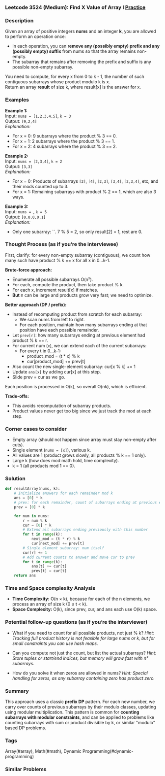 ### Leetcode 3524 (Medium): Find X Value of Array I [Practice](https://leetcode.com/problems/find-x-value-of-array-i)

### Description  
Given an array of positive integers **nums** and an integer **k**, you are allowed to perform an operation once:  
- In each operation, you can **remove any (possibly empty) prefix and any (possibly empty) suffix** from nums so that the array remains non-empty.  
- The subarray that remains after removing the prefix and suffix is any possible non-empty subarray.

You need to compute, for every x from 0 to k - 1, the number of such contiguous subarrays whose product modulo k is x.  
Return an array **result** of size k, where result[x] is the answer for x.

### Examples  

**Example 1:**  
Input: `nums = [1,2,3,4,5]`, `k = 3`  
Output: `[9,2,4]`  
*Explanation:*
- For x = 0: 9 subarrays where the product % 3 == 0.
- For x = 1: 2 subarrays where the product % 3 == 1.
- For x = 2: 4 subarrays where the product % 3 == 2.

**Example 2:**  
Input: `nums = [2,3,4]`, `k = 2`  
Output: `[3,3]`  
*Explanation:*
- For x = 0: Products of subarrays `[2]`, `[4]`, `[2,3]`, `[3,4]`, `[2,3,4]`, etc, and their mods counted up to 3.
- For x = 1: Remaining subarrays with product % 2 == 1, which are also 3 ways.

**Example 3:**  
Input: `nums = `, `k = 5`  
Output: `[0,0,0,0,1]`  
*Explanation:*
- Only one subarray: ``. 7 % 5 = 2, so only result[2] = 1, rest are 0.

### Thought Process (as if you’re the interviewee)  

First, clarify: for every non-empty subarray (contiguous), we count how many such have product % k == x for all x in 0...k-1.

**Brute-force approach:**  
- Enumerate all possible subarrays O(n²).
- For each, compute the product, then take product % k.
- For each x, increment result[x] if matches.
- **But** n can be large and products grow very fast; we need to optimize.

**Better approach (DP / prefix):**  
- Instead of recomputing product from scratch for each subarray:
    - We scan nums from left to right.
    - For each position, maintain how many subarrays ending at that position have each possible remainder.
- Let `prev[r]`: how many subarrays ending at previous element had product % k == r.
- For current num (`x`), we can extend each of the current subarrays:
    - For every t in 0...k-1:
        - product_mod = (t * x) % k
        - cur[product_mod] += prev[t]
- Also count the new single-element subarray: cur[x % k] += 1
- Update `ans[x]` by adding cur[x] at this step.
- Slide prev = cur as we go.

Each position is processed in O(k), so overall O(nk), which is efficient.

**Trade-offs:**  
- This avoids recomputation of subarray products.
- Product values never get too big since we just track the mod at each step.

### Corner cases to consider  
- Empty array (should not happen since array must stay non-empty after cuts).
- Single element (`nums = [x]`), various k.
- All values are 1 (product grows slowly, all products % k == 1 only).
- Large k (how does mod math hold, time complexity).
- k = 1 (all products mod 1 == 0).

### Solution

```python
def resultArray(nums, k):
    # Initialize answers for each remainder mod k
    ans = [0] * k
    # prev: for each remainder, count of subarrays ending at previous element
    prev = [0] * k

    for num in nums:
        r = num % k
        cur = [0] * k
        # Extend all subarrays ending previously with this number
        for t in range(k):
            next_mod = (t * r) % k
            cur[next_mod] += prev[t]
        # Single element subarray: num itself
        cur[r] += 1
        # Add current counts to answer and move cur to prev
        for t in range(k):
            ans[t] += cur[t]
            prev[t] = cur[t]
    return ans
```

### Time and Space complexity Analysis  

- **Time Complexity:** O(n × k), because for each of the n elements, we process an array of size k (0 ≤ t < k).
- **Space Complexity:** O(k), since prev, cur, and ans each use O(k) space.

### Potential follow-up questions (as if you’re the interviewer)  

- What if you need to count for all possible products, not just % k?
  *Hint: Tracking full product history is not feasible for large nums or k, but for small constraints you can use hash maps.*

- Can you compute not just the count, but list the actual subarrays?
  *Hint: Store tuples or start/end indices, but memory will grow fast with n² subarrays.*

- How do you solve it when zeros are allowed in nums?
  *Hint: Special handling for zeros, as any subarray containing zero has product zero.*

### Summary
This approach uses a classic **prefix DP** pattern. For each new number, we carry over counts of previous subarrays by their modulo classes, updating using modular multiplication. This pattern is common for **counting subarrays with modular constraints**, and can be applied to problems like counting subarrays with sum or product divisible by k, or similar "modulo" based DP problems.

### Tags
Array(#array), Math(#math), Dynamic Programming(#dynamic-programming)

### Similar Problems
